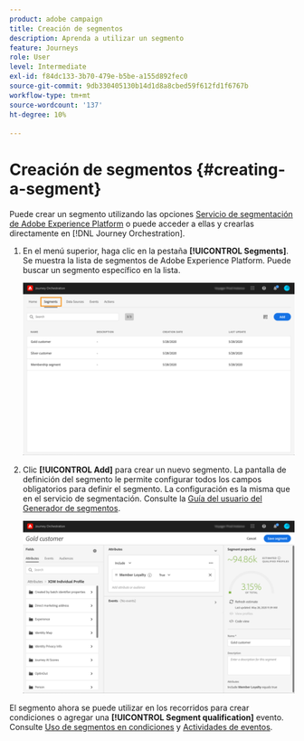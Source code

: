 ```yaml
---
product: adobe campaign
title: Creación de segmentos
description: Aprenda a utilizar un segmento
feature: Journeys
role: User
level: Intermediate
exl-id: f84dc133-3b70-479e-b5be-a155d892fec0
source-git-commit: 9db330405130b14d1d8a8cbed59f612fd1f6767b
workflow-type: tm+mt
source-wordcount: '137'
ht-degree: 10%

---
```


# Creación de segmentos {#creating-a-segment}

Puede crear un segmento utilizando las opciones [Servicio de segmentación de Adobe Experience Platform](https://experienceleague.adobe.com/docs/experience-platform/segmentation/home.html) o puede acceder a ellas y crearlas directamente en [!DNL Journey Orchestration].

1. En el menú superior, haga clic en la pestaña **[!UICONTROL Segments]**. Se muestra la lista de segmentos de Adobe Experience Platform. Puede buscar un segmento específico en la lista.

   ![](../assets/segment1.png)

1. Clic **[!UICONTROL Add]** para crear un nuevo segmento. La pantalla de definición del segmento le permite configurar todos los campos obligatorios para definir el segmento. La configuración es la misma que en el servicio de segmentación. Consulte la [Guía del usuario del Generador de segmentos](https://experienceleague.adobe.com/docs/experience-platform/segmentation/ui/overview.html).

   ![](../assets/segment2.png)

El segmento ahora se puede utilizar en los recorridos para crear condiciones o agregar una **[!UICONTROL Segment qualification]** evento. Consulte [Uso de segmentos en condiciones](../segment/using-a-segment.md) y [Actividades de eventos](../building-journeys/segment-qualification-events.md).
